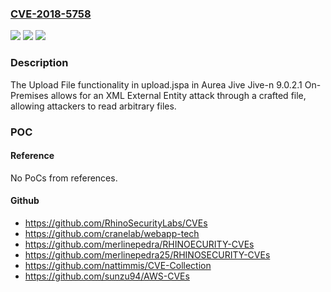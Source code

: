 ### [CVE-2018-5758](https://cve.mitre.org/cgi-bin/cvename.cgi?name=CVE-2018-5758)
![](https://img.shields.io/static/v1?label=Product&message=n%2Fa&color=blue)
![](https://img.shields.io/static/v1?label=Version&message=n%2Fa&color=blue)
![](https://img.shields.io/static/v1?label=Vulnerability&message=n%2Fa&color=brighgreen)

### Description

The Upload File functionality in upload.jspa in Aurea Jive Jive-n 9.0.2.1 On-Premises allows for an XML External Entity attack through a crafted file, allowing attackers to read arbitrary files.

### POC

#### Reference
No PoCs from references.

#### Github
- https://github.com/RhinoSecurityLabs/CVEs
- https://github.com/cranelab/webapp-tech
- https://github.com/merlinepedra/RHINOECURITY-CVEs
- https://github.com/merlinepedra25/RHINOSECURITY-CVEs
- https://github.com/nattimmis/CVE-Collection
- https://github.com/sunzu94/AWS-CVEs

